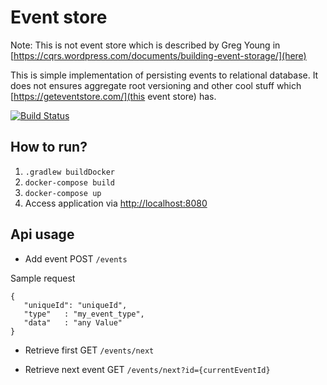 # Event store

Note: This is not event store which is described by Greg Young in 
[https://cqrs.wordpress.com/documents/building-event-storage/](here)

This is simple implementation of persisting events to relational database. 
It does not ensures aggregate root versioning and other cool stuff which [https://geteventstore.com/](this event store) has.
 
[![Build Status](https://travis-ci.org/modestukasai/event-store.svg?branch=master)](https://travis-ci.org/modestukasai/event-store)

## How to run?

1. `.gradlew buildDocker`
2. `docker-compose build`
3. `docker-compose up`
4. Access application via [http://localhost:8080](http://localhost:8080)

## Api usage

* Add event POST `/events` 

Sample request
```
{
   "uniqueId": "uniqueId",
   "type"   : "my_event_type",
   "data"   : "any Value"
}
```

* Retrieve first GET `/events/next`

* Retrieve next event GET `/events/next?id={currentEventId}` 